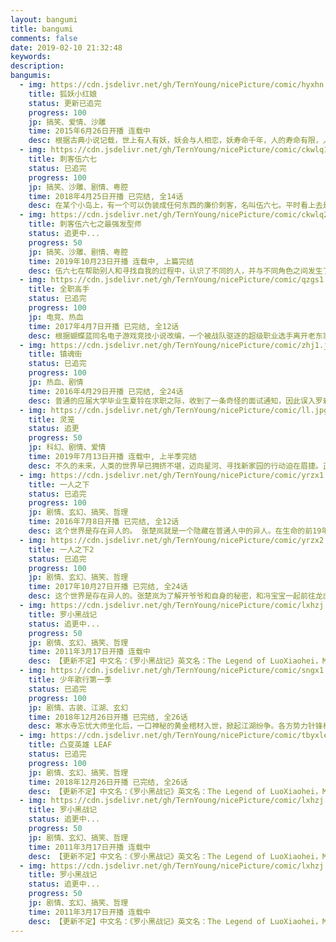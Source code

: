 ```yaml
---
layout: bangumi
title: bangumi
comments: false
date: 2019-02-10 21:32:48
keywords:
description:
bangumis:
  - img: https://cdn.jsdelivr.net/gh/TernYoung/nicePicture/comic/hyxhn.jpg
    title: 狐妖小红娘
    status: 更新已追完
    progress: 100
    jp: 搞笑、爱情、沙雕
    time: 2015年6月26日开播 连载中
    desc: 根据古典小说记载，世上有人有妖，妖会与人相恋，妖寿命千年，人的寿命有限，人死了，妖活着。人会投胎转世，但投胎以后不记得上辈子的爱。妖如果痴情的话，就去找狐妖“购买”一项服务，让投胎转世的人回忆起前世的爱……狐妖红娘这个角色就为此而诞生。作品主要讲述了以红娘为职业的狐妖，在为前世恋人牵红线的过程中发生的一系列有趣、神秘的故事。
  - img: https://cdn.jsdelivr.net/gh/TernYoung/nicePicture/comic/ckwlq1.jpg
    title: 刺客伍六七
    status: 已追完
    progress: 100
    jp: 搞笑、沙雕、剧情、粤腔
    time: 2018年4月25日开播 已完结, 全14话
    desc: 在某个小岛上，有一个可以伪装成任何东西的廉价刺客，名叫伍六七。平时看上去是个理发师，其实背地里却做着刺客生意。热爱理发事业，喜欢给人剪头发，善用剪刀——剪刀也是他的刺杀武器。由于初入刺客行当，行情十分廉价，因此接到的都是些奇葩的刺杀任务。在执行刺杀任务的过程中，与刺杀对象发生一系列有趣的意外事件。
  - img: https://cdn.jsdelivr.net/gh/TernYoung/nicePicture/comic/ckwlq2.jpg
    title: 刺客伍六七之最强发型师
    status: 追更中...
    progress: 50
    jp: 搞笑、沙雕、剧情、粤腔
    time: 2019年10月23日开播 连载中, 上篇完结
    desc: 伍六七在帮助别人和寻找自我的过程中，认识了不同的人，并与不同角色之间发生了有趣的故事，最终用爱与包容化解了仇恨与偏见。
  - img: https://cdn.jsdelivr.net/gh/TernYoung/nicePicture/comic/qzgs1.jpg
    title: 全职高手
    status: 已追完
    progress: 100
    jp: 电竞、热血
    time: 2017年4月7日开播 已完结, 全12话
    desc: 根据蝴蝶蓝同名电子游戏竞技小说改编，一个被战队驱逐的超级职业选手离开老东家，进入网吧自行组建战队，结识了形形色色的优秀队员，打挑战赛杀回了《荣耀》的职业联盟，并获得了最高的荣誉重回巅峰。
  - img: https://cdn.jsdelivr.net/gh/TernYoung/nicePicture/comic/zhj1.jpg
    title: 镇魂街
    status: 已追完
    progress: 100
    jp: 热血、剧情
    time: 2016年4月29日开播 已完结, 全24话
    desc: 普通的应届大学毕业生夏铃在求职之际，收到了一条奇怪的面试通知，因此误入罗刹街并遭到了危险，幸而被镇魂将曹焱兵搭救。然而接触中，曹焱兵却发现，夏铃也是寄灵人。与此同时，夏铃开始遭到不明身份刺客的追杀，曹焱兵亦被卷入其中，二人的命运从此开始了交集，而在这一切的背后，似乎还隐藏着某些更加危险的秘密……
  - img: https://cdn.jsdelivr.net/gh/TernYoung/nicePicture/comic/ll.jpg
    title: 灵笼
    status: 追更
    progress: 50
    jp: 科幻、剧情、爱情
    time: 2019年7月13日开播 连载中, 上半季完结
    desc: 不久的未来，人类的世界早已拥挤不堪，迈向星河、寻找新家园的行动迫在眉捷。正当一切有条不紊的推进之时，月相异动，脚下的大地爆发了长达数十年、剧烈的地质变化，人类在这场浩劫中所剩无几。当天地逐渐恢复平静，人们从废墟和深渊中重新踏上了这片熟悉而又陌生的大地。习惯了主宰一切的我们是否还是这个世界的主人？
  - img: https://cdn.jsdelivr.net/gh/TernYoung/nicePicture/comic/yrzx1.jpg
    title: 一人之下
    status: 已追完
    progress: 100
    jp: 剧情、玄幻、搞笑、哲理
    time: 2016年7月8日开播 已完结, 全12话
    desc: 这个世界是存在异人的。 张楚岚就是一个隐藏在普通人中的异人。在生命的前19年中，他一直小心隐藏着自己和别人的不同。直到有一天，神秘少女冯宝宝找上了他。从此他被活尸追，被怪人砍，被卷入了前所未见的麻烦之中……
  - img: https://cdn.jsdelivr.net/gh/TernYoung/nicePicture/comic/yrzx2.jpg
    title: 一人之下2
    status: 已追完
    progress: 100
    jp: 剧情、玄幻、搞笑、哲理
    time: 2017年10月27日开播 已完结, 全24话
    desc: 这个世界是存在异人的。张楚岚为了解开爷爷和自身的秘密，和冯宝宝一起前往龙虎山天师府参加异人界的盛会——罗天大醮，并与众多异人高手对战。
  - img: https://cdn.jsdelivr.net/gh/TernYoung/nicePicture/comic/lxhzj.jpg
    title: 罗小黑战记
    status: 追更中...
    progress: 50
    jp: 剧情、玄幻、搞笑、哲理
    time: 2011年3月17日开播 连载中
    desc: 【更新不定】中文名：《罗小黑战记》英文名：The Legend of LuoXiaohei，MTJJ动画出品 夜，猫妖盗取天明珠被谛听发现，被打回原形重伤而逃。在流落街头的时候被罗小白带回了家，起名罗小黑。故事就这样开始了…三千元巨资打造中国动画癫疯之作。主要讲述一个少女养猫而发生的种种离奇事件，整个作品画面风格很“中国式”。故事情节搞笑、温馨别致，信息量庞大！
  - img: https://cdn.jsdelivr.net/gh/TernYoung/nicePicture/comic/sngx1.jpg
    title: 少年歌行第一季
    status: 已追完
    progress: 100
    jp: 剧情、古装、江湖、玄幻
    time: 2018年12月26日开播 已完结, 全26话
    desc: 寒水寺忘忧大师坐化后，一口神秘的黄金棺材入世，掀起江湖纷争。各方势力针锋相对，雷无桀、萧瑟、唐莲、司空千落、天女蕊等相继卷入争端，一场围绕黄金棺材的故事即将上演。策马江湖梦，倚剑踏歌行。黄金棺材的秘密，逐渐浮现……
  - img: https://cdn.jsdelivr.net/gh/TernYoung/nicePicture/comic/tbyxleaf.jpg
    title: 凸变英雄 LEAF
    status: 已追完
    progress: 100
    jp: 剧情、玄幻、搞笑、哲理
    time: 2018年12月26日开播 已完结, 全26话
    desc: 【更新不定】中文名：《罗小黑战记》英文名：The Legend of LuoXiaohei，MTJJ动画出品 夜，猫妖盗取天明珠被谛听发现，被打回原形重伤而逃。在流落街头的时候被罗小白带回了家，起名罗小黑。故事就这样开始了…三千元巨资打造中国动画癫疯之作。主要讲述一个少女养猫而发生的种种离奇事件，整个作品画面风格很“中国式”。故事情节搞笑、温馨别致，信息量庞大！
  - img: https://cdn.jsdelivr.net/gh/TernYoung/nicePicture/comic/lxhzj.jpg
    title: 罗小黑战记
    status: 追更中...
    progress: 50
    jp: 剧情、玄幻、搞笑、哲理
    time: 2011年3月17日开播 连载中
    desc: 【更新不定】中文名：《罗小黑战记》英文名：The Legend of LuoXiaohei，MTJJ动画出品 夜，猫妖盗取天明珠被谛听发现，被打回原形重伤而逃。在流落街头的时候被罗小白带回了家，起名罗小黑。故事就这样开始了…三千元巨资打造中国动画癫疯之作。主要讲述一个少女养猫而发生的种种离奇事件，整个作品画面风格很“中国式”。故事情节搞笑、温馨别致，信息量庞大！
  - img: https://cdn.jsdelivr.net/gh/TernYoung/nicePicture/comic/lxhzj.jpg
    title: 罗小黑战记
    status: 追更中...
    progress: 50
    jp: 剧情、玄幻、搞笑、哲理
    time: 2011年3月17日开播 连载中
    desc: 【更新不定】中文名：《罗小黑战记》英文名：The Legend of LuoXiaohei，MTJJ动画出品 夜，猫妖盗取天明珠被谛听发现，被打回原形重伤而逃。在流落街头的时候被罗小白带回了家，起名罗小黑。故事就这样开始了…三千元巨资打造中国动画癫疯之作。主要讲述一个少女养猫而发生的种种离奇事件，整个作品画面风格很“中国式”。故事情节搞笑、温馨别致，信息量庞大！
---
```


